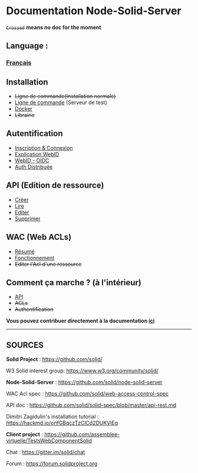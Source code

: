 Documentation Node-Solid-Server
===

~~`Crossed`~~ **means no doc for the moment**

## Language :
### [Français](#français)

Installation
---

- ~~Ligne de commande(Installation normale)~~
- [Ligne de commande](https://github.com/assemblee-virtuelle/Doc-Solid/blob/master/fr/Installation/Ligne%20de%20commande.md#installation-par-ligne-de-commande) (Serveur de test)
- [Docker](https://github.com/assemblee-virtuelle/Doc-Solid/blob/master/fr/Installation/docker.md)
- ~~Librairie~~

Autentification
---

- [Inscription & Connexion](https://github.com/assemblee-virtuelle/Doc-Solid/blob/master/fr/Authentification.md)
- [Explication WebID](https://github.com/assemblee-virtuelle/Doc-Solid/blob/master/fr/WebID.md)
- [WebID - OIDC](https://github.com/assemblee-virtuelle/Doc-Solid/blob/master/fr/OIDC.md)
- [Auth Distribuée](https://github.com/assemblee-virtuelle/Doc-Solid/blob/master/fr/PlusieursServers.md)

API (Edition de ressource)
---

- [Créer](https://github.com/assemblee-virtuelle/Doc-Solid/blob/master/fr/API.md#créer)
- [Lire](https://github.com/assemblee-virtuelle/Doc-Solid/blob/master/fr/API.md#lire)
- [Editer](https://github.com/assemblee-virtuelle/Doc-Solid/blob/master/fr/API.md#editer)
- [Supprimer](https://github.com/assemblee-virtuelle/Doc-Solid/blob/master/fr/API.md#supprimer)

WAC (Web ACLs)
---

- [Résumé](https://github.com/assemblee-virtuelle/Doc-Solid/blob/master/fr/WacAcl.md#résumé)
- [Fonctionnement](https://github.com/assemblee-virtuelle/Doc-Solid/blob/master/fr/WacAcl.md#fonctionnement)
- ~~Editer l'Acl d'une ressource~~

Comment ça marche ? (à l'intérieur)
---

- [API](https://github.com/assemblee-virtuelle/Doc-Solid/blob/master/fr/internalApi.md)
- ~~ACLs~~
- ~~Authentification~~


**Vous pouvez contribuer directement à la documentation [ici](https://hackmd.io/jUyCPhlSQfmgh6vfn1ZFaA?both)**

---

## SOURCES

**Solid Project** : https://github.com/solid/

W3 Solid interest group: https://www.w3.org/community/solid/

**Node-Solid-Server** : https://github.com/solid/node-solid-server

WAC Acl spec : https://github.com/solid/web-access-control-spec

API doc : https://github.com/solid/solid-spec/blob/master/api-rest.md

Dimitri Zagidulin's installation tutorial : https://hackmd.io/onfGBqczTzClCd2DUKViEg

**Client project** : https://github.com/assemblee-virtuelle/TestsWebComponentSolid

Chat : https://gitter.im/solid/chat

Forum : https://forum.solidproject.org

